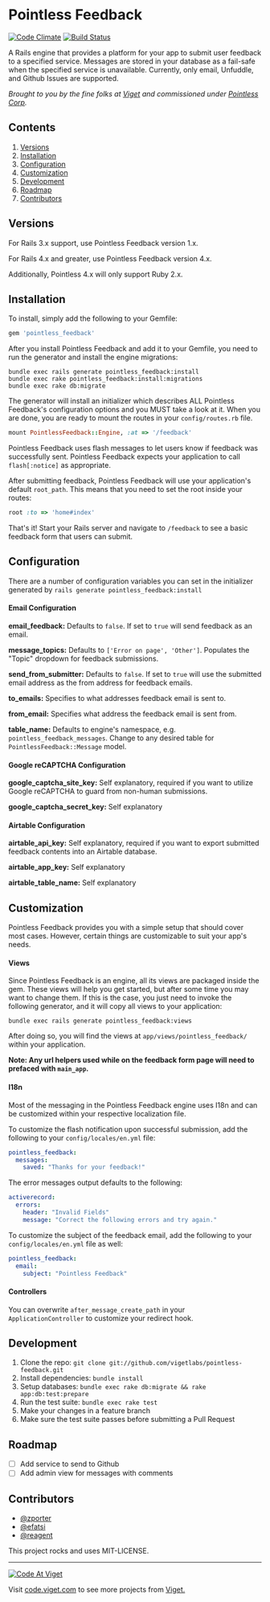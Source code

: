 # Pointless Feedback

[![Code Climate](https://codeclimate.com/github/vigetlabs/pointless-feedback.png)](https://codeclimate.com/github/vigetlabs/pointless-feedback) [![Build Status](https://travis-ci.org/vigetlabs/pointless-feedback.svg?branch=master)](https://travis-ci.org/vigetlabs/pointless-feedback)

A Rails engine that provides a platform for your app to submit user feedback to
a specified service. Messages are stored in your database as a fail-safe when
the specified service is unavailable. Currently, only email, Unfuddle, and
Github Issues are supported.

*Brought to you by the fine folks at [Viget](http://viget.com) and commissioned
under [Pointless Corp](http://www.pointlesscorp.com/).*

## Contents

1. [Versions](#versions)
2. [Installation](#installation)
3. [Configuration](#configuration)
4. [Customization](#customization)
5. [Development](#development)
6. [Roadmap](#roadmap)
7. [Contributors](#contributors)

## Versions

For Rails 3.x support, use Pointless Feedback version 1.x.

For Rails 4.x and greater, use Pointless Feedback version 4.x.

Additionally, Pointless 4.x will only support Ruby 2.x.

## Installation

To install, simply add the following to your Gemfile:

```ruby
gem 'pointless_feedback'
```

After you install Pointless Feedback and add it to your Gemfile, you need to
run the generator and install the engine migrations:

```
bundle exec rails generate pointless_feedback:install
bundle exec rake pointless_feedback:install:migrations
bundle exec rake db:migrate
```

The generator will install an initializer which describes ALL Pointless
Feedback's configuration options and you MUST take a look at it. When you are
done, you are ready to mount the routes in your `config/routes.rb` file.

```ruby
mount PointlessFeedback::Engine, :at => '/feedback'
```

Pointless Feedback uses flash messages to let users know if feedback was
successfully sent. Pointless Feedback expects your application to call
`flash[:notice]` as appropriate.

After submitting feedback, Pointless Feedback will use your application's
default `root_path`. This means that you need to set the root inside your
routes:

```ruby
root :to => 'home#index'
```

That's it! Start your Rails server and navigate to `/feedback` to see a basic
feedback form that users can submit.

## Configuration

There are a number of configuration variables you can set in the initializer generated by `rails generate pointless_feedback:install`

#### Email Configuration

**email_feedback:**
Defaults to `false`. If set to `true` will send feedback as an email.

**message_topics:**
Defaults to `['Error on page', 'Other']`. Populates the "Topic" dropdown for feedback submissions.

**send_from_submitter:**
Defaults to `false`. If set to `true` will use the submitted email address as the from address for feedback emails.

**to_emails:**
Specifies to what addresses feedback email is sent to.

**from_email:**
Specifies what address the feedback email is sent from.

**table_name:**
Defaults to engine's namespace, e.g. `pointless_feedback_messages`.  Change to any desired table for `PointlessFeedback::Message` model.

#### Google reCAPTCHA Configuration

**google_captcha_site_key:**
Self explanatory, required if you want to utilize Google reCAPTCHA to guard from non-human submissions.

**google_captcha_secret_key:**
Self explanatory

#### Airtable Configuration

**airtable_api_key:**
Self explanatory, required if you want to export submitted feedback contents into an Airtable database.

**airtable_app_key:**
Self explanatory

**airtable_table_name:**
Self explanatory


## Customization

Pointless Feedback provides you with a simple setup that should cover most
cases. However, certain things are customizable to suit your app's needs.

#### Views

Since Pointless Feedback is an engine, all its views are packaged inside the
gem. These views will help you get started, but after some time you may want
to change them. If this is the case, you just need to invoke the following
generator, and it will copy all views to your application:

```
bundle exec rails generate pointless_feedback:views
```

After doing so, you will find the views at `app/views/pointless_feedback/`
within your application.

**Note: Any url helpers used while on the feedback form page will need to prefaced with `main_app`.**

#### I18n

Most of the messaging in the Pointless Feedback engine uses I18n and can be
customized within your respective localization file.

To customize the flash notification upon successful submission, add the
following to your `config/locales/en.yml` file:

```yml
pointless_feedback:
  messages:
    saved: "Thanks for your feedback!"
```

The error messages output defaults to the following:

```yml
activerecord:
  errors:
    header: "Invalid Fields"
    message: "Correct the following errors and try again."
```

To customize the subject of the feedback email, add the following to your
`config/locales/en.yml` file as well:

```yml
pointless_feedback:
  email:
    subject: "Pointless Feedback"
```

#### Controllers

You can overwrite `after_message_create_path` in your `ApplicationController`
to customize your redirect hook.

## Development

1. Clone the repo: `git clone git://github.com/vigetlabs/pointless-feedback.git`
2. Install dependencies: `bundle install`
3. Setup databases: `bundle exec rake db:migrate && rake app:db:test:prepare`
4. Run the test suite: `bundle exec rake test`
5. Make your changes in a feature branch
6. Make sure the test suite passes before submitting a Pull Request

## Roadmap

- [ ] Add service to send to Github
- [ ] Add admin view for messages with comments

## Contributors

* [@zporter](http://github.com/zporter)
* [@efatsi](http://github.com/efatsi)
* [@reagent](http://github.com/reagent)

This project rocks and uses MIT-LICENSE.

***

<a href="http://code.viget.com">
  <img src="http://code.viget.com/github-banner.png" alt="Code At Viget">
</a>

Visit [code.viget.com](http://code.viget.com) to see more projects from [Viget.](https://viget.com)
